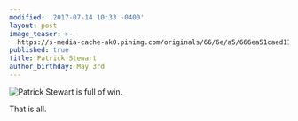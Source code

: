 ```yaml
---
modified: '2017-07-14 10:33 -0400'
layout: post
image_teaser: >-
  https://s-media-cache-ak0.pinimg.com/originals/66/6e/a5/666ea51caed11dcecc4c54a7864d5858.jpg
published: true
title: Patrick Stewart
author_birthday: May 3rd
---
```

![Patrick Stewart is full of win. ]({{site.baseurl}}/https://s-media-cache-ak0.pinimg.com/originals/66/6e/a5/666ea51caed11dcecc4c54a7864d5858.jpg) 

That is all.
